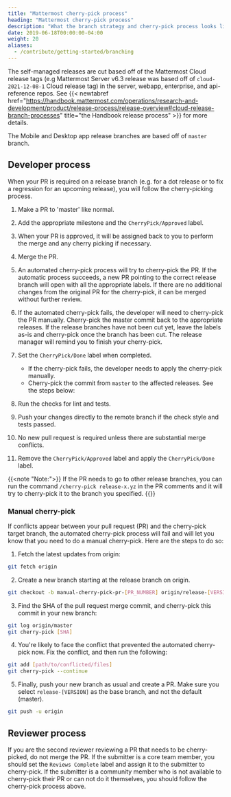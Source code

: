 ```yaml
---
title: "Mattermost cherry-pick process"
heading: "Mattermost cherry-pick process"
description: "What the branch strategy and cherry-pick process looks like."
date: 2019-06-18T00:00:00-04:00
weight: 20
aliases:
  - /contribute/getting-started/branching
---
```


The self-managed releases are cut based off of the Mattermost Cloud release tags (e.g Mattermost Server v6.3 release was based off of ``cloud-2021-12-08-1`` Cloud release tag) in the server, webapp, enterprise, and api-reference repos. See {{< newtabref href="https://handbook.mattermost.com/operations/research-and-development/product/release-process/release-overview#cloud-release-branch-processes" title="the Handbook release process" >}} for more details.

The Mobile and Desktop app release branches are based off of ``master`` branch.

## Developer process

When your PR is required on a release branch (e.g. for a dot release or to fix a regression for an upcoming release), you will follow the cherry-picking process.

1. Make a PR to 'master' like normal.
2. Add the appropriate milestone and the `CherryPick/Approved` label.
3. When your PR is approved, it will be assigned back to you to perform the merge and any cherry picking if necessary.
4. Merge the PR.
5. An automated cherry-pick process will try to cherry-pick the PR. If the automatic process succeeds, a new PR pointing to the correct release branch will open with all the appropriate labels. If there are no additional changes from the original PR for the cherry-pick, it can be merged without further review.
6. If the automated cherry-pick fails, the developer will need to cherry-pick the PR manually. Cherry-pick the master commit back to the appropriate releases. If the release branches have not been cut yet, leave the labels as-is and cherry-pick once the branch has been cut. The release manager will remind you to finish your cherry-pick.
7. Set the `CherryPick/Done` label when completed.

   * If the cherry-pick fails, the developer needs to apply the cherry-pick manually.
   * Cherry-pick the commit from `master` to the affected releases. See the steps below:
8. Run the checks for lint and tests.
9. Push your changes directly to the remote branch if the check style and tests passed.
10. No new pull request is required unless there are substantial merge conflicts.
11. Remove the `CherryPick/Approved` label and apply the `CherryPick/Done` label.

{{<note "Note:">}}
If the PR needs to go to other release branches, you can run the command `/cherry-pick release-x.yz` in the PR comments and it will try to cherry-pick it to the branch you specified.
{{</note>}}

### Manual cherry-pick

If conflicts appear between your pull request (PR) and the cherry-pick target branch, the automated cherry-pick process will fail and will let you know that you need to do a manual cherry-pick. Here are the steps to do so:

1. Fetch the latest updates from origin:
```sh
git fetch origin
```
2. Create a new branch starting at the release branch on origin.
```sh
git checkout -b manual-cherry-pick-pr-[PR_NUMBER] origin/release-[VERSION]
```
3. Find the SHA of the pull request merge commit, and cherry-pick this commit in your new branch:
```sh
git log origin/master
git cherry-pick [SHA]
```
4. You're likely to face the conflict that prevented the automated cherry-pick now. Fix the conflict, and then run the following:
```sh
git add [path/to/conflicted/files]
git cherry-pick --continue
```
5. Finally, push your new branch as usual and create a PR. Make sure you select `release-[VERSION]` as the base branch, and not the default (master).
```sh
git push -u origin
```

## Reviewer process

If you are the second reviewer reviewing a PR that needs to be cherry-picked, do not merge the PR. If the submitter is a core team member, you should set the `Reviews Complete` label and assign it to the submitter to cherry-pick. If the submitter is a community member who is not available to cherry-pick their PR or can not do it themselves, you should follow the cherry-pick process above.
